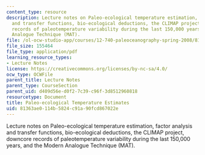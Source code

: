 ```yaml
---
content_type: resource
description: Lecture notes on Paleo-ecological temperature estimation, factor analysis
  and transfer functions, bio-ecological deductions, the CLIMAP project, downcore
  records of paleotemperature variability during the last 150,000 years, and the Modern
  Analogue Technique (MAT).
file: /ol-ocw-studio-app/courses/12-740-paleoceanography-spring-2008/81363ae0114b5824c91a90fcd867022e_lec04a.pdf
file_size: 155464
file_type: application/pdf
learning_resource_types:
- Lecture Notes
license: https://creativecommons.org/licenses/by-nc-sa/4.0/
ocw_type: OCWFile
parent_title: Lecture Notes
parent_type: CourseSection
parent_uid: d409d56e-d0f2-7c39-c96f-3d8512960818
resourcetype: Document
title: Paleo-ecological Temperature Estimates
uid: 81363ae0-114b-5824-c91a-90fcd867022e
---
```

Lecture notes on Paleo-ecological temperature estimation, factor analysis and transfer functions, bio-ecological deductions, the CLIMAP project, downcore records of paleotemperature variability during the last 150,000 years, and the Modern Analogue Technique (MAT).